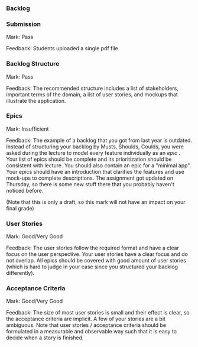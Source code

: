 ### Backlog

### Submission

Mark: Pass

Feedback: Students uploaded a single pdf file.


### Backlog Structure

Mark: Pass

Feedback: The recommended structure includes a list of stakeholders,
important terms of the domain, a list of user stories, and mockups that illustrate the application.


### Epics

Mark: Insufficient

Feedback: The example of a backlog that you got from last year is outdated.
Instead of structuring your backlog by Musts, Shoulds, Coulds,
you were asked during the lecture to model every feature individually as an  _epic_ .
Your list of epics should be complete and its prioritization should be consistent with lecture.
You should also contain an epic for a "minimal app".
Your epics should have an introduction that clarifies the features and use mock-ups to complete descriptions.
The assignment got updated on Thursday, so there is some new stuff there that you probably haven't noticed before.

(Note that this is only a draft, so this mark will not have an impact on your final grade)


### User Stories

Mark: Good/Very Good

Feedback: The user stories follow the required format and have a clear focus on the user perspective. 
Your user stories have a clear focus and do not overlap. All epics should be covered with good amount of user stories
(which is hard to judge in your case since you structured your backlog differently). 



### Acceptance Criteria

Mark: Good/Very Good

Feedback: The size of most user stories is small and their effect is clear, so the acceptance criteria are implicit. 
A few of your stories are a bit ambiguous. Note that user stories / acceptance criteria should be 
formulated in a measurable and observable way such that it is easy to decide when a story is finished.

